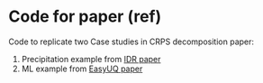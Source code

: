 # Code for paper (ref)

Code to replicate two Case studies in CRPS decomposition paper: 

1. Precipitation example from [IDR paper](https://academic.oup.com/jrsssb/article/83/5/963/7056107?login=true)
2. ML example from [EasyUQ paper](https://arxiv.org/pdf/2212.08376.pdf)
